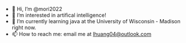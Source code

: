 - 👋 Hi, I’m @mori2022
- 👀 I’m interested in artifical intelligence!
- 🌱 I’m currently learning java at the University of Wisconsin - Madison right now.
- 📫 How to reach me: email me at lhuang04@outlook.com
